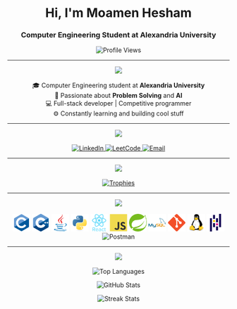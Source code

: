 <h1 align="center">Hi, I'm Moamen Hesham</h1>
<h3 align="center">Computer Engineering Student at Alexandria University</h3>

<p align="center">
  <img src="https://komarev.com/ghpvc/?username=moamenhesham0&label=Profile%20views&color=0e75b6&style=flat" alt="Profile Views" />
</p>

---

<p align="center">
  <img src="https://img.shields.io/badge/About Me-626EF7?style=for-the-badge&logo=aboutdotme&logoColor=white" />
</p>

<p align="center">
  🎓 Computer Engineering student at <strong>Alexandria University</strong><br>
  🧠 Passionate about <strong>Problem Solving</strong> and <strong>AI</strong><br>
  💻 Full-stack developer | Competitive programmer<br>
  ⚙️ Constantly learning and building cool stuff
</p>

---

<p align="center">
  <img src="https://img.shields.io/badge/Connect With Me-0077B5?style=for-the-badge&logo=linkedin&logoColor=white" />
</p>

<p align="center">
  <a href="https://linkedin.com/in/moamenhesham0" target="_blank">
    <img src="https://img.shields.io/badge/LinkedIn-0A66C2?style=for-the-badge&logo=linkedin&logoColor=white" alt="LinkedIn" />
  </a>
  <a href="https://www.leetcode.com/moamen0" target="_blank">
    <img src="https://img.shields.io/badge/LeetCode-FFA116?style=for-the-badge&logo=leetcode&logoColor=white" alt="LeetCode" />
  </a>
  <a href="mailto:moamen.hesham296@gmail.com" target="_blank">
    <img src="https://img.shields.io/badge/Gmail-D14836?style=for-the-badge&logo=gmail&logoColor=white" alt="Email" />
  </a>
</p>

---

<p align="center">
  <img src="https://img.shields.io/badge/GitHub Trophies-6e40c9?style=for-the-badge&logo=github&logoColor=white" />
</p>

<p align="center">
  <a href="https://github.com/ryo-ma/github-profile-trophy">
    <img src="https://github-profile-trophy.vercel.app/?username=moamenhesham0&theme=darkhub&margin-w=15&no-frame=true" alt="Trophies" />
  </a>
</p>

---

<p align="center">
  <img src="https://img.shields.io/badge/Languages & Tools-626EF7?style=for-the-badge&logo=codefactor&logoColor=white" />
</p>

<p align="center">
  <img src="https://raw.githubusercontent.com/devicons/devicon/master/icons/c/c-original.svg" alt="C" width="40" height="40"/>
  <img src="https://raw.githubusercontent.com/devicons/devicon/master/icons/cplusplus/cplusplus-original.svg" alt="C++" width="40" height="40"/>
  <img src="https://raw.githubusercontent.com/devicons/devicon/master/icons/java/java-original.svg" alt="Java" width="40" height="40"/>
  <img src="https://raw.githubusercontent.com/devicons/devicon/master/icons/python/python-original.svg" alt="Python" width="40" height="40"/>
  <img src="https://raw.githubusercontent.com/devicons/devicon/master/icons/react/react-original-wordmark.svg" alt="React" width="40" height="40"/>
  <img src="https://raw.githubusercontent.com/devicons/devicon/master/icons/javascript/javascript-original.svg" alt="JavaScript" width="40" height="40"/>
  <img src="https://raw.githubusercontent.com/devicons/devicon/master/icons/spring/spring-original.svg" alt="Spring Boot" width="40" height="40"/>
  <img src="https://raw.githubusercontent.com/devicons/devicon/master/icons/mysql/mysql-original-wordmark.svg" alt="MySQL" width="40" height="40"/>
  <img src="https://raw.githubusercontent.com/devicons/devicon/master/icons/git/git-original.svg" alt="Git" width="40" height="40"/>
  <img src="https://raw.githubusercontent.com/devicons/devicon/master/icons/linux/linux-original.svg" alt="Linux" width="40" height="40"/>
  <img src="https://raw.githubusercontent.com/devicons/devicon/master/icons/pandas/pandas-original.svg" alt="Pandas" width="40" height="40"/>
  <img src="https://www.vectorlogo.zone/logos/getpostman/getpostman-icon.svg" alt="Postman" width="40" height="40"/>
</p>

---

<p align="center">
  <img src="https://img.shields.io/badge/GitHub Stats-1f425f?style=for-the-badge&logo=github&logoColor=white" />
</p>

<p align="center">
  <img src="https://github-readme-stats.vercel.app/api/top-langs?username=moamenhesham0&show_icons=true&locale=en&layout=compact&theme=dark" alt="Top Languages" />
</p>

<p align="center">
  <img src="https://github-readme-stats.vercel.app/api?username=moamenhesham0&show_icons=true&locale=en&theme=dark" alt="GitHub Stats" />
</p>

<p align="center">
  <img src="https://github-readme-streak-stats.herokuapp.com/?user=moamenhesham0&theme=dark" alt="Streak Stats" />
</p>



